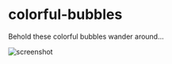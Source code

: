 # colorful-bubbles
Behold these colorful bubbles wander around... 

![screenshot](https://media.giphy.com/media/xT39CXSnHuDJimrabC/giphy.gif)
